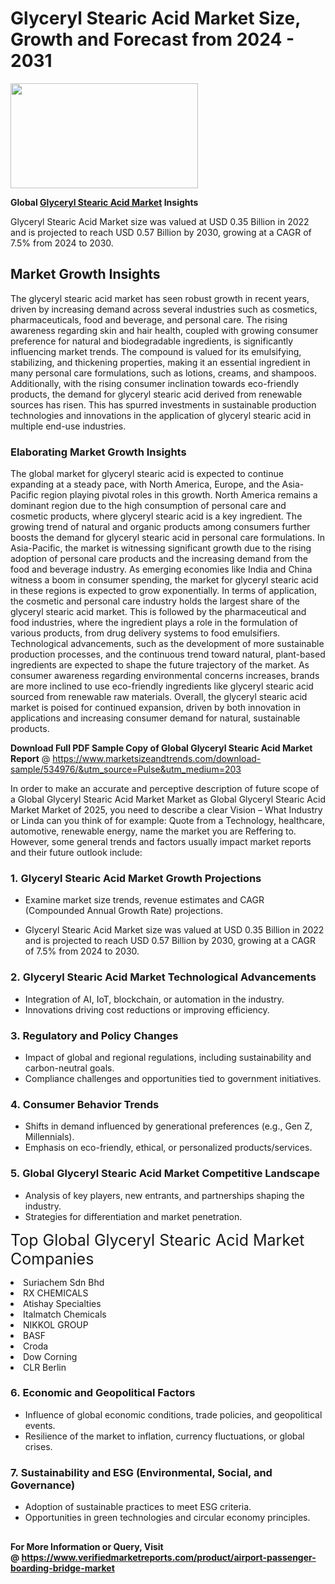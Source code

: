 <H1>Glyceryl Stearic Acid Market Size, Growth and Forecast from 2024 - 2031</H1><img class="aligncenter size-medium wp-image-584254" src="https://thirdeyenews.in/wp-content/uploads/2024/09/Global-Market-Research-300x168.jpeg" alt="" width="300" height="168" /><p><strong>Global&nbsp;<a href="https://www.marketsizeandtrends.com/download-sample/534976/&amp;utm_source=Pulse&amp;utm_medium=203">Glyceryl Stearic Acid Market</a> Insights</strong></p><p>Glyceryl Stearic Acid Market size was valued at USD 0.35 Billion in 2022 and is projected to reach USD 0.57 Billion by 2030, growing at a CAGR of 7.5% from 2024 to 2030.</p><p><h2>Market Growth Insights</h2> The glyceryl stearic acid market has seen robust growth in recent years, driven by increasing demand across several industries such as cosmetics, pharmaceuticals, food and beverage, and personal care. The rising awareness regarding skin and hair health, coupled with growing consumer preference for natural and biodegradable ingredients, is significantly influencing market trends. The compound is valued for its emulsifying, stabilizing, and thickening properties, making it an essential ingredient in many personal care formulations, such as lotions, creams, and shampoos. Additionally, with the rising consumer inclination towards eco-friendly products, the demand for glyceryl stearic acid derived from renewable sources has risen. This has spurred investments in sustainable production technologies and innovations in the application of glyceryl stearic acid in multiple end-use industries. <h3>Elaborating Market Growth Insights</h3> The global market for glyceryl stearic acid is expected to continue expanding at a steady pace, with North America, Europe, and the Asia-Pacific region playing pivotal roles in this growth. North America remains a dominant region due to the high consumption of personal care and cosmetic products, where glyceryl stearic acid is a key ingredient. The growing trend of natural and organic products among consumers further boosts the demand for glyceryl stearic acid in personal care formulations. In Asia-Pacific, the market is witnessing significant growth due to the rising adoption of personal care products and the increasing demand from the food and beverage industry. As emerging economies like India and China witness a boom in consumer spending, the market for glyceryl stearic acid in these regions is expected to grow exponentially. In terms of application, the cosmetic and personal care industry holds the largest share of the glyceryl stearic acid market. This is followed by the pharmaceutical and food industries, where the ingredient plays a role in the formulation of various products, from drug delivery systems to food emulsifiers. Technological advancements, such as the development of more sustainable production processes, and the continuous trend toward natural, plant-based ingredients are expected to shape the future trajectory of the market. As consumer awareness regarding environmental concerns increases, brands are more inclined to use eco-friendly ingredients like glyceryl stearic acid sourced from renewable raw materials. Overall, the glyceryl stearic acid market is poised for continued expansion, driven by both innovation in applications and increasing consumer demand for natural, sustainable products. </p><p><span class=""><strong>Download Full PDF Sample Copy of Global Glyceryl Stearic Acid Market Report</strong> @ <a href="https://www.marketsizeandtrends.com/download-sample/534976/&amp;utm_source=Pulse&amp;utm_medium=203" target="_blank">https://www.marketsizeandtrends.com/download-sample/534976/&amp;utm_source=Pulse&amp;utm_medium=203</a></span></p><p>In order to make an accurate and perceptive description of future scope of a Global&nbsp;Glyceryl Stearic Acid Market Market as Global&nbsp;Glyceryl Stearic Acid Market Market of 2025, you need to describe a clear Vision &ndash; What Industry or Linda can you think of for example: Quote from a Technology, healthcare, automotive, renewable energy, name the market you are Reffering to. However, some general trends and factors usually impact market reports and their future outlook include:</p><h3>1.&nbsp;<strong>Glyceryl Stearic Acid Market Growth Projections</strong></h3><ul><li>Examine market size trends, revenue estimates and CAGR (Compounded Annual Growth Rate) projections.</li><li><p>Glyceryl Stearic Acid Market size was valued at USD 0.35 Billion in 2022 and is projected to reach USD 0.57 Billion by 2030, growing at a CAGR of 7.5% from 2024 to 2030.</p></li></ul><h3>2.&nbsp;<strong>Glyceryl Stearic Acid Market Technological Advancements</strong></h3><ul><li>Integration of AI, IoT, blockchain, or automation in the industry.</li><li>Innovations driving cost reductions or improving efficiency.</li></ul><h3>3.&nbsp;<strong>Regulatory and Policy Changes</strong></h3><ul><li>Impact of global and regional regulations, including sustainability and carbon-neutral goals.</li><li>Compliance challenges and opportunities tied to government initiatives.</li></ul><h3>4.&nbsp;<strong>Consumer Behavior Trends</strong></h3><ul><li>Shifts in demand influenced by generational preferences (e.g., Gen Z, Millennials).</li><li>Emphasis on eco-friendly, ethical, or personalized products/services.</li></ul><h3>5.&nbsp;<strong>Global Glyceryl Stearic Acid Market Competitive Landscape</strong></h3><ul><li>Analysis of key players, new entrants, and partnerships shaping the industry.</li><li>Strategies for differentiation and market penetration.</li></ul><p data-pm-slice="1 1 []"><span style="color: inherit; font-family: inherit; font-size: 25px;">Top Global Glyceryl Stearic Acid Market Companies</span></p><div class="" data-test-id=""><p><li>Suriachem Sdn Bhd</li><li> RX CHEMICALS</li><li> Atishay Specialties</li><li> Italmatch Chemicals</li><li> NIKKOL GROUP</li><li> BASF</li><li> Croda</li><li> Dow Corning</li><li> CLR Berlin</li></p></div><h3>6.&nbsp;<strong>Economic and Geopolitical Factors</strong></h3><ul><li>Influence of global economic conditions, trade policies, and geopolitical events.</li><li>Resilience of the market to inflation, currency fluctuations, or global crises.</li></ul><h3>7.&nbsp;<strong>Sustainability and ESG (Environmental, Social, and Governance)</strong></h3><ul><li>Adoption of sustainable practices to meet ESG criteria.</li><li>Opportunities in green technologies and circular economy principles.</li></ul><h2><strong style="font-size: 14px;">For More Information or Query, Visit @&nbsp;</strong><a style="background-color: #ffffff; font-size: 14px;" href="https://www.marketsizeandtrends.com/report/glyceryl-stearic-acid-market/" target="_blank">https://www.verifiedmarketreports.com/product/airport-passenger-boarding-bridge-market</a></h2>
